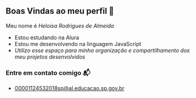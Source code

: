 ## Boas Vindas ao meu perfil 🖤

Meu nome é *Heloisa Rodrigues de Almeida*

- Estou estudando na Alura
- Estou me desenvolvendo na linguagem JavaScript
 - *Utilizo esse espaço para minha organização e compartilhamento dos meu projetos desenvolvidos*

 ### Entre em contato comigo 📬 
 - 00001124532018sp@al.educacao.sp.gov.br
